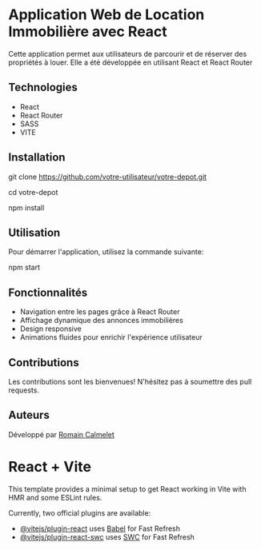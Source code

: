 # Application Web de Location Immobilière avec React

Cette application permet aux utilisateurs de parcourir et de réserver des propriétés à louer. Elle a été développée en utilisant React et React Router

## Technologies

- React
- React Router
- SASS
- VITE

## Installation

git clone https://github.com/votre-utilisateur/votre-depot.git

cd votre-depot

npm install

## Utilisation

Pour démarrer l'application, utilisez la commande suivante:

npm start

## Fonctionnalités

- Navigation entre les pages grâce à React Router
- Affichage dynamique des annonces immobilières
- Design responsive
- Animations fluides pour enrichir l'expérience utilisateur

## Contributions

Les contributions sont les bienvenues! N'hésitez pas à soumettre des pull requests.

## Auteurs

Développé par [Romain Calmelet](mailto:romaincalmelet@gmail.com)

# React + Vite

This template provides a minimal setup to get React working in Vite with HMR and some ESLint rules.

Currently, two official plugins are available:

- [@vitejs/plugin-react](https://github.com/vitejs/vite-plugin-react/blob/main/packages/plugin-react/README.md) uses [Babel](https://babeljs.io/) for Fast Refresh
- [@vitejs/plugin-react-swc](https://github.com/vitejs/vite-plugin-react-swc) uses [SWC](https://swc.rs/) for Fast Refresh
